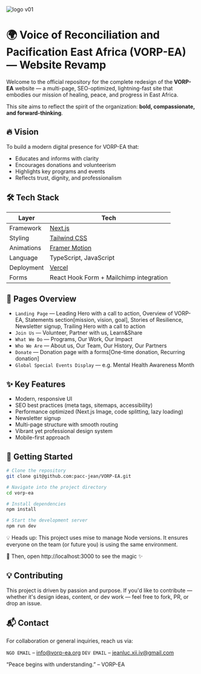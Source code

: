 ![logo v01](https://github.com/user-attachments/assets/98bc6e90-69c4-4f04-9a5d-3af775cef033)
# 🌍 Voice of Reconciliation and Pacification East Africa (VORP-EA) — Website Revamp

Welcome to the official repository for the complete redesign of the **VORP-EA** website — a multi-page, SEO-optimized, lightning-fast site that embodies our mission of healing, peace, and progress in East Africa.

This site aims to reflect the spirit of the organization: **bold, compassionate, and forward-thinking**.

## 🔥 Vision

To build a modern digital presence for VORP-EA that:

- Educates and informs with clarity
- Encourages donations and volunteerism
- Highlights key programs and events
- Reflects trust, dignity, and professionalism

## 🛠️ Tech Stack

| Layer     | Tech                          |
|-----------|-------------------------------|
| Framework | [Next.js](https://nextjs.org) |
| Styling   | [Tailwind CSS](https://tailwindcss.com) |
| Animations | [Framer Motion](https://www.framer.com/motion/) |
| Language  | TypeScript, JavaScript                 |
| Deployment | [Vercel](https://vercel.com) |
| Forms     | React Hook Form + Mailchimp integration |

## 📄 Pages Overview

- `Landing Page` — Leading Hero with a call to action, Overview of VORP-EA, Statements section[mission, vision, goal], Stories of Resilience, Newsletter signup, Trailing Hero with a call to action 
- `Join Us` — Volunteer, Partner with us, Learn&Share
- `What We Do` — Programs, Our Work, Our Impact
- `Who We Are` — About us, Our Team, Our History, Our Partners
- `Donate` — Donation page with a forms[One-time donation, Recurring donation]
- `Global Special Events Display` — e.g. Mental Health Awareness Month

## ✨ Key Features

- Modern, responsive UI
- SEO best practices (meta tags, sitemaps, accessibility)
- Performance optimized (Next.js Image, code splitting, lazy loading)
- Newsletter signup
- Multi-page structure with smooth routing
- Vibrant yet professional design system
- Mobile-first approach

## 🚀 Getting Started
```bash
# Clone the repository
git clone git@github.com:pacc-jean/VORP-EA.git

# Navigate into the project directory
cd vorp-ea

# Install dependencies
npm install

# Start the development server
npm run dev
```

💡 Heads up: This project uses mise to manage Node versions.
It ensures everyone on the team (or future you) is using the same environment.

🔗 Then, open http://localhost:3000 to see the magic ✨

## 💡 Contributing
This project is driven by passion and purpose. If you'd like to contribute — whether it's design ideas, content, or dev work — feel free to fork, PR, or drop an issue.

## 📬 Contact
For collaboration or general inquiries, reach us via:

`NGO EMAIL` – info@vorp-ea.org
`DEV EMAIL` – jeanluc.xii.iv@gmail.com

“Peace begins with understanding.” – VORP-EA
